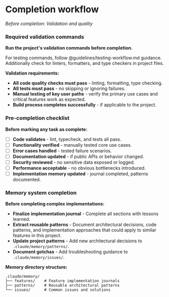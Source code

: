 # Completion workflow

*Before completion: Validation and quality*

### Required validation commands

**Run the project's validation commands before completion.**

For testing commands, follow @guidelines/testing-workflow.md guidance. Additionally check for linters, formatters, and type checkers in project files.

**Validation requirements:**
- **All code quality checks must pass** - linting, formatting, type checking.
- **All tests must pass** - no skipping or ignoring failures.
- **Manual testing of key user paths** - verify the primary use cases and critical features work as expected.
- **Build process completes successfully** - if applicable to the project.

### Pre-completion checklist

**Before marking any task as complete:**

- [ ] **Code validates** - lint, typecheck, and tests all pass.
- [ ] **Functionality verified** - manually tested core use cases.
- [ ] **Error cases handled** - tested failure scenarios.
- [ ] **Documentation updated** - if public APIs or behavior changed.
- [ ] **Security reviewed** - no sensitive data exposed or logged.
- [ ] **Performance acceptable** - no obvious bottlenecks introduced.
- [ ] **Implementation memory updated** - journal completed, patterns documented.

### Memory system completion

**Before completing complex implementations:**

- **Finalize implementation journal** - Complete all sections with lessons learned.
- **Extract reusable patterns** - Document architectural decisions, code patterns, and implementation approaches that could apply to similar features in this project.
- **Update project patterns** - Add new architectural decisions to `.claude/memory/patterns/`.
- **Document gotchas** - Add troubleshooting guidance to `.claude/memory/issues/`.

**Memory directory structure:**
```
.claude/memory/
├── features/    # Feature implementation journals
├── patterns/    # Reusable architectural patterns
└── issues/      # Common issues and solutions
```